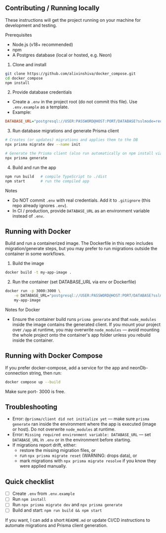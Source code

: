 ## Contributing / Running locally

These instructions will get the project running on your machine for development and testing.

Prerequisites
- Node.js (v18+ recommended)
- npm
- A Postgres database (local or hosted, e.g. Neon)

1) Clone and install

```bash
git clone https://github.com/alivinshiva/docker_compose.git
cd docker_compose
npm install
```

2) Provide database credentials
- Create a `.env` in the project root (do not commit this file). Use `.env.example` as a template.
- Example:

```ini
DATABASE_URL="postgresql://USER:PASSWORD@HOST:PORT/DATABASE?sslmode=require"
```

3) Run database migrations and generate Prisma client

```bash
# Creates (or updates) migrations and applies them to the DB
npx prisma migrate dev --name init

# Generate the Prisma client (also run automatically on npm install via `prepare` if enabled)
npx prisma generate
```

4) Build and run the app

```bash
npm run build   # compile TypeScript to ./dist
npm start       # run the compiled app
```

Notes
- Do NOT commit `.env` with real credentials. Add it to `.gitignore` (this repo already ignores `.env`).
- In CI / production, provide `DATABASE_URL` as an environment variable instead of `.env`.

## Running with Docker

Build and run a containerized image. The Dockerfile in this repo includes migration/generate steps, but you may prefer to run migrations outside the container in some workflows.

1) Build the image

```bash
docker build -t my-app-image .
```

2) Run the container (set DATABASE_URL via env or Dockerfile)

```bash
docker run -p 3000:3000 \
	-e DATABASE_URL="postgresql://USER:PASSWORD@HOST:PORT/DATABASE?sslmode=require" \
	my-app-image
```

Notes for Docker
- Ensure the container build runs `prisma generate` and that `node_modules` inside the image contains the generated client. If you mount your project over `/app` at runtime, you may overwrite `node_modules` — avoid mounting the whole project onto the container's app folder unless you rebuild inside the container.

## Running with Docker Compose

If you prefer docker-compose, add a service for the app and neonDb-connection string, then run:

```bash
docker compose up --build
```
Make sure port- 3000 is free.
## Troubleshooting
- Error: `@prisma/client did not initialize yet` — make sure `prisma generate` ran inside the environment where the app is executed (image or host). Do not overwrite `node_modules` at runtime.
- Error: `Missing required environment variable: DATABASE_URL` — set `DATABASE_URL` in `.env` or in the environment before starting.
- If migrations report drift, either:
	- restore the missing migration files, or
	- run `npx prisma migrate reset` (WARNING: drops data), or
	- mark migrations with `npx prisma migrate resolve` if you know they were applied manually.

## Quick checklist
- [ ] Create `.env` from `.env.example`
- [ ] Run `npm install`
- [ ] Run `npx prisma migrate dev` and `npx prisma generate`
- [ ] Build and start: `npm run build && npm start`

If you want, I can add a short `README.md` or update CI/CD instructions to automate migrations and Prisma client generation.